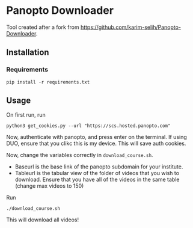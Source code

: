 # Panopto Downloader

Tool created after a fork from https://github.com/karim-selih/Panopto-Downloader.

## Installation
### Requirements
```
pip install -r requirements.txt
```

## Usage

On first run, run 

```
python3 get_cookies.py --url "https://scs.hosted.panopto.com"
```
Now, authenticate with panopto, and press enter on the terminal. If using DUO, ensure that you clikc this is my device. This will save auth cookies.


Now, change the variables correctly in `download_course.sh`. 
- Baseurl is the base link of the panopto subdomain for your institute.
- Tableurl is the tabular view of the folder of videos that you wish to download. Ensure that you have all of the videos in the same table (change max videos to 150)

Run 
```
./download_course.sh
```

This will download all videos!